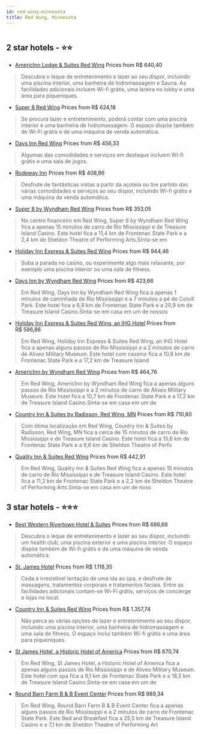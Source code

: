 ```yaml
---
id: red-wing-minnesota
title: Red Wing, Minnesota
---
```


<center><img src="https://i.travelapi.com/hotels/1000000/20000/11600/11562/2d5309e2_z.jpg" alt="" /></center>


##  2 star hotels - ⭐️⭐️

-    [AmericInn Lodge & Suites Red Wing](https://us.hurb.com/hotels/red-wing/americinn-lodge-suites-red-wing-HT-YYC6?cmp=18055) Prices from R$ 640,40
   > Descubra o leque de entretenimento e lazer ao seu dispor, incluindo uma piscina interior, uma banheira de hidromassagem e Sauna. As facilidades adicionais incluem Wi-fi grátis, uma lareira no lobby e uma área para piqueniques.
-    [Super 8 Red Wing](https://us.hurb.com/hotels/red-wing/super-8-red-wing-HT-SHR6?cmp=18055) Prices from R$ 624,18
   > Se procura lazer e entretenimento, poderá contar com uma piscina interior e uma banheira de hidromassagem. O espaço dispõe também de Wi-Fi grátis e de uma máquina de venda automática.
-    [Days Inn Red Wing](https://us.hurb.com/hotels/red-wing/days-inn-red-wing-HT-FYFR?cmp=18055) Prices from R$ 456,33
   > Algumas das comodidades e serviços em destaque incluem Wi-fi grátis e uma sala de jogos.
-    [Rodeway Inn](https://us.hurb.com/hotels/red-wing/rodeway-inn-HT-39T2?cmp=18055) Prices from R$ 408,86
   > Desfrute de fantásticas vistas a partir da açoteia ou tire partido das várias comodidades e serviços ao seu dispor, incluindo Wi-fi grátis e uma máquina de venda automática.
-    [Super 8 by Wyndham Red Wing](https://us.hurb.com/hotels/red-wing/super-8-by-wyndham-red-wing-HT-OZHA?cmp=18055) Prices from R$ 353,05
   > No centro financeiro em Red Wing, Super 8 by Wyndham Red Wing fica a apenas 15 minutos de carro de Rio Mississippi e de Treasure Island Casino.  Este hotel fica a 11,4 km de Frontenac State Park e a 2,4 km de Sheldon Theatre of Performing Arts.Sinta-se em
-    [Holiday Inn Express & Suites Red Wing](https://us.hurb.com/hotels/red-wing/holiday-inn-express-suites-red-wing-HT-QCXR?cmp=18055) Prices from R$ 944,46
   > Suba a parada no casino, ou experimente algo mais relaxante, por exemplo uma piscina interior ou uma sala de fitness.
-    [Days Inn by Wyndham Red Wing](https://us.hurb.com/hotels/red-wing/days-inn-by-wyndham-red-wing-HT-QU7H?cmp=18055) Prices from R$ 423,66
   > Em Red Wing, Days Inn by Wyndham Red Wing fica a apenas 1 minutos de caminhada de Rio Mississippi e a 7 minutos a pé de Colvill Park.  Este hotel fica a 6,9 km de Frontenac State Park e a 20,9 km de Treasure Island Casino.Sinta-se em casa em um de nossos 
-    [Holiday Inn Express & Suites Red Wing, an IHG Hotel](https://us.hurb.com/hotels/red-wing/holiday-inn-express-suites-red-wing-an-ihg-hotel-HT-N2XE?cmp=18055) Prices from R$ 586,86
   > Em Red Wing, Holiday Inn Express & Suites Red Wing, an IHG Hotel fica a apenas alguns passos de Rio Mississippi e a 2 minutos de carro de Aliveo Military Museum.  Este hotel com cassino fica a 10,8 km de Frontenac State Park e a 17,2 km de Treasure Island
-    [AmericInn by Wyndham Red Wing](https://us.hurb.com/hotels/red-wing/americinn-by-wyndham-red-wing-HT-LZHL?cmp=18055) Prices from R$ 464,76
   > Em Red Wing, AmericInn by Wyndham Red Wing fica a apenas alguns passos de Rio Mississippi e a 2 minutos de carro de Aliveo Military Museum.  Este hotel fica a 10,7 km de Frontenac State Park e a 17,2 km de Treasure Island Casino.Sinta-se em casa em um de 
-    [Country Inn & Suites by Radisson, Red Wing, MN](https://us.hurb.com/hotels/red-wing/country-inn-suites-by-radisson-red-wing-mn-HT-5JFG?cmp=18055) Prices from R$ 710,60
   > Com ótima localização em Red Wing, Country Inn & Suites by Radisson, Red Wing, MN fica a cerca de 15 minutos de carro de Rio Mississippi e de Treasure Island Casino.  Este hotel fica a 15,6 km de Frontenac State Park e a 6,6 km de Sheldon Theatre of Perfo
-    [Quality Inn & Suites Red Wing](https://us.hurb.com/hotels/red-wing/quality-inn-suites-red-wing-HT-04NA?cmp=18055) Prices from R$ 442,91
   > Em Red Wing, Quality Inn & Suites Red Wing fica a apenas 15 minutos de carro de Rio Mississippi e de Treasure Island Casino.  Este hotel fica a 11,2 km de Frontenac State Park e a 2,2 km de Sheldon Theatre of Performing Arts.Sinta-se em casa em um de noss

##  3 star hotels - ⭐️⭐️⭐️

-    [Best Western Rivertown Hotel & Suites](https://us.hurb.com/hotels/red-wing/best-western-rivertown-hotel-suites-HT-0GV6?cmp=18055) Prices from R$ 686,68
   > Descubra o leque de entretenimento e lazer ao seu dispor, incluindo um health club, uma piscina exterior e uma piscina interior. O espaço dispõe também de Wi-fi grátis e de uma máquina de venda automática.
-    [St. James Hotel](https://us.hurb.com/hotels/red-wing/st-james-hotel-HT-3HUE?cmp=18055) Prices from R$ 1.118,35
   > Ceda à irresistível tentação de uma ida ao spa, e desfrute de massagens, tratamentos corporais e tratamentos faciais. Entre as facilidades adicionais contam-se Wi-Fi grátis, serviços de concierge e lojas no local.
-    [Country Inn & Suites Red Wing](https://us.hurb.com/hotels/red-wing/country-inn-suites-red-wing-HT-27M8?cmp=18055) Prices from R$ 1.357,74
   > Não perca as várias opções de lazer e entretenimento ao seu dispor, incluindo uma piscina interior, uma banheira de hidromassagem e uma sala de fitness. O espaço inclui também Wi-fi grátis e uma área para piqueniques.
-    [St James Hotel, a Historic Hotel of America](https://us.hurb.com/hotels/red-wing/st-james-hotel-a-historic-hotel-of-america-HT-M5VH?cmp=18055) Prices from R$ 670,74
   > Em Red Wing, St James Hotel, a Historic Hotel of America fica a apenas alguns passos de Rio Mississippi e de Aliveo Military Museum.  Este hotel com spa fica a 9,1 km de Frontenac State Park e a 18,5 km de Treasure Island Casino.Sinta-se em casa em um de 
-    [Round Barn Farm B & B Event Center](https://us.hurb.com/hotels/red-wing/round-barn-farm-b-b-event-center-HT-KXMP?cmp=18055) Prices from R$ 989,34
   > Em Red Wing, Round Barn Farm B & B Event Center fica a apenas alguns passos de Rio Mississippi e a 2 minutos de carro de Frontenac State Park.  Este Bed and Breakfast fica a 25,5 km de Treasure Island Casino e a 7,1 km de Sheldon Theatre of Performing Art
